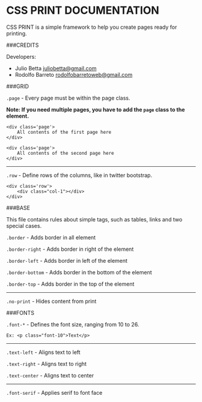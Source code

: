 # CSS PRINT DOCUMENTATION

CSS PRINT is a simple framework to help you create pages ready for printing.

###CREDITS

Developers:
* Julio Betta <juliobetta@gmail.com>
* Rodolfo Barreto <rodolfobarretoweb@gmail.com>

###GRID

`.page` - Every page must be within the page class.

**Note: If you need multiple pages, you have to add the ``page`` class to the element.**

    <div class='page'>
        All contents of the first page here
    </div>

    <div class='page'>
        All contents of the second page here
    </div>

-------------------------------------------------------------------------------

`.row` - Define rows of the columns, like in twitter bootstrap.

    <div class='row'>
        <div class="col-1"></div>
    </div>

###BASE

This file contains rules about simple tags, such as tables, links and two special cases.

`.border` - Adds border in all element

`.border-right` - Adds border in right of the element

`.border-left` - Adds border in left of the element

`.border-bottom` - Adds border in the bottom of the element

`.border-top` - Adds border in the top of the element

-------------------------------------------------------------------------------

`.no-print` - Hides content from print

###FONTS

`.font-*` - Defines the font size, ranging from 10 to 26.

    Ex: <p class="font-10">Text</p>

-------------------------------------------------------------------------------

`.text-left` - Aligns text to left

`.text-right` - Aligns text to right

`.text-center` - Aligns text to center

-------------------------------------------------------------------------------

`.font-serif` - Applies serif to font face
